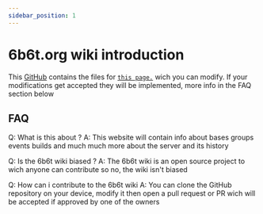 ```yaml
---
sidebar_position: 1
---
```


# 6b6t.org wiki introduction
This [GitHub](https://github.com/therealrealguy/6b6twiki/) contains the files for [`this page.`](https://6b6t-wiki.vercel.app) wich you can modify. If your modifications get accepted they will be implemented, more info in the FAQ section below

## FAQ
Q: What is this about ?
A: This website will contain info about bases groups events builds and much much more about the server and its history

Q: Is the 6b6t wiki biased ?
A: The 6b6t wiki is an open source project to wich anyone can contribute so no, the wiki isn't biased

Q: How can i contribute to the 6b6t wiki
A: You can clone the GitHub repository on your device, modify it then open a pull request or PR wich will be accepted if approved by one of the owners